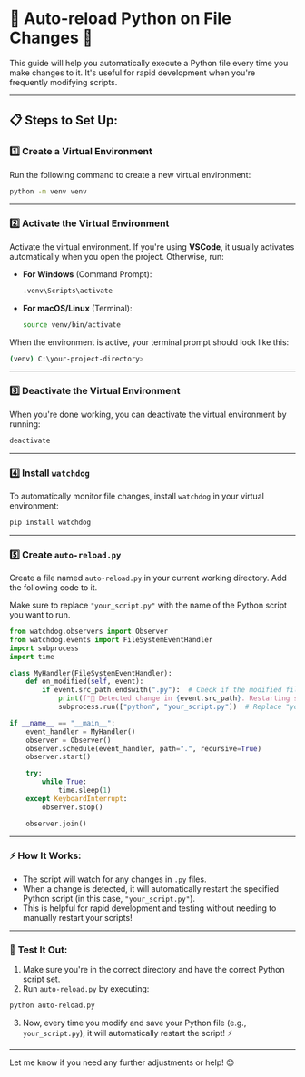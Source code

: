 # 🔄 **Auto-reload Python on File Changes** 🚀

This guide will help you automatically execute a Python file every time you make changes to it. It's useful for rapid development when you're frequently modifying scripts.

---

## 📋 **Steps to Set Up:**

### 1️⃣ **Create a Virtual Environment**

Run the following command to create a new virtual environment:

```bash
python -m venv venv
```

---

### 2️⃣ **Activate the Virtual Environment**

Activate the virtual environment. If you're using **VSCode**, it usually activates automatically when you open the project. Otherwise, run:

- **For Windows** (Command Prompt):

  ```bash
  .venv\Scripts\activate
  ```

- **For macOS/Linux** (Terminal):
  ```bash
  source venv/bin/activate
  ```

When the environment is active, your terminal prompt should look like this:

```bash
(venv) C:\your-project-directory>
```

---

### 3️⃣ **Deactivate the Virtual Environment**

When you're done working, you can deactivate the virtual environment by running:

```bash
deactivate
```

---

### 4️⃣ **Install `watchdog`**

To automatically monitor file changes, install `watchdog` in your virtual environment:

```bash
pip install watchdog
```

---

### 5️⃣ **Create `auto-reload.py`**

Create a file named `auto-reload.py` in your current working directory. Add the following code to it.

Make sure to replace `"your_script.py"` with the name of the Python script you want to run.

```python
from watchdog.observers import Observer
from watchdog.events import FileSystemEventHandler
import subprocess
import time

class MyHandler(FileSystemEventHandler):
    def on_modified(self, event):
        if event.src_path.endswith(".py"):  # Check if the modified file is a Python file
            print(f"🚨 Detected change in {event.src_path}. Restarting script... 🔄")
            subprocess.run(["python", "your_script.py"])  # Replace "your_script.py" with your file name

if __name__ == "__main__":
    event_handler = MyHandler()
    observer = Observer()
    observer.schedule(event_handler, path=".", recursive=True)
    observer.start()

    try:
        while True:
            time.sleep(1)
    except KeyboardInterrupt:
        observer.stop()

    observer.join()
```

---

### ⚡ **How It Works:**

- The script will watch for any changes in `.py` files.
- When a change is detected, it will automatically restart the specified Python script (in this case, `"your_script.py"`).
- This is helpful for rapid development and testing without needing to manually restart your scripts!

---

### 🎯 **Test It Out:**

1. Make sure you're in the correct directory and have the correct Python script set.
2. Run `auto-reload.py` by executing:

```bash
python auto-reload.py
```

3. Now, every time you modify and save your Python file (e.g., `your_script.py`), it will automatically restart the script! ⚡

---

Let me know if you need any further adjustments or help! 😊
